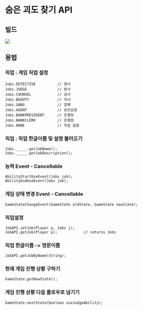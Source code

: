 # **숨은 괴도 찾기 API**

## 빌드
[![](https://jitpack.io/v/nulld4201/ThiefGame.svg)](https://jitpack.io/#nulld4201/ThiefGame)

## 용법

### 직업 : 게임 직업 설정
```
Jobs.DETECTIVE          // 형사
Jobs.JUDGE              // 판사
Jobs.COUNSEL            // 검사
Jobs.BEAUTY             // 미녀
Jobs.GANG               // 깡패
Jobs.AGENT              // 보안요원
Jobs.BANKPRESIDENT      // 은행장
Jobs.BANKCLERK          // 은행원
Jobs.NONE               // 직업 없음
```

### 직업 : 직업 한글이름 및 설명 불러오기
```
Jobs._____.getJobName();
Jobs._____.getJobDescription();
```

### 능력 Event - Cancellable
```
AbilityStartUseEvent(Jobs job);
AbilityEndUseEvent(Jobs job);
```

### 게임 상태 변경 Event - Cancellable
```
GameStateChangeEvent(GameState oldState, GameState newState);
```

### 직업설정
```
JobAPI.setJob(Player p, Jobs j);
JobAPI.getJob(Player p);            // returns Jobs
```

### 직업 한글이름 -> 영문이름
```
JobAPI.getJobByName(String);
```

### 현재 게임 진행 상황 구하기
```
GameState.getNowState();
```

### 게임 진행 상황 다음 플로우로 넘기기
```
GameState.nextState(boolean useJudgeAbility);
```
